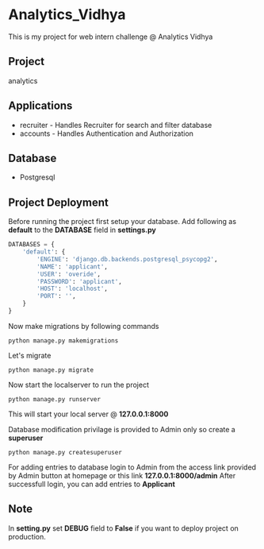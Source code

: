 # Analytics_Vidhya
This is my project for web intern challenge @ Analytics Vidhya

## Project
analytics

## Applications
* recruiter - Handles Recruiter for search and filter database 
* accounts - Handles Authentication and Authorization

## Database
* Postgresql

## Project Deployment
Before running the project first setup your database. Add following as **default** to the **DATABASE** field in **settings.py**
```python
DATABASES = {
    'default': {
        'ENGINE': 'django.db.backends.postgresql_psycopg2',
        'NAME': 'applicant',
        'USER': 'overide',
        'PASSWORD': 'applicant',
        'HOST': 'localhost',
        'PORT': '',
    }
}
```
Now make migrations by following commands
```
python manage.py makemigrations
```
Let's migrate

```
python manage.py migrate
```
Now start the localserver to run the project
```
python manage.py runserver
```
This will start your local server @ **127.0.0.1:8000**

Database modification privilage is provided to Admin only so create a **superuser**
```
python manage.py createsuperuser
```
For adding entries to database login to Admin from the access link provided by Admin button at homepage or this link **127.0.0.1:8000/admin**
After successfull login, you can add entries to **Applicant** 

## Note
In **setting.py** set **DEBUG** field to **False** if you want to deploy project on production. 
